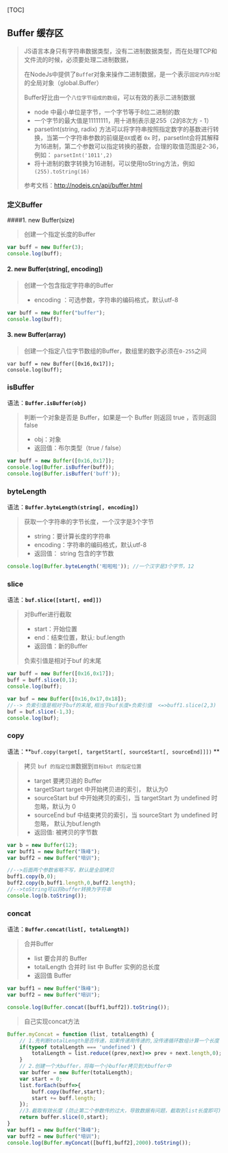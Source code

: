 [TOC]


## Buffer 缓存区
> JS语言本身只有字符串数据类型，没有二进制数据类型，而在处理TCP和文件流的时候，必须要处理二进制数据，
> 
> 在NodeJs中提供了`Buffe`r对象来操作二进制数据，是一个表示`固定内存分配`的全局对象（global.Buffer）
> 
> Buffer好比由一个`八位字节组成的数组`，可以有效的表示二进制数据
> - node 中最小单位是字节，一个字节等于8位二进制的数
> - 一个字节的最大值是11111111，用十进制表示是255（2的8次方 - 1）
> - parsetInt(string, radix) 方法可以将字符串按照指定数字的基数进行转换，当第一个字符串参数的前缀是`0X`或者 `0x` 时，parsetInt会将其解释为16进制，第二个参数可以指定转换的基数，合理的取值范围是2-36，例如： `parsetInt('1011',2)`
> - 将十进制的数字转换为16进制，可以使用toString方法，例如`(255).toString(16)`
> 
> 参考文档：http://nodejs.cn/api/buffer.html


### 定义Buffer

####1.  new Buffer(size) 
> 创建一个指定长度的Buffer
``` javascript
var buff = new Buffer(3);
console.log(buff);
```
#### 2. new Buffer(string[, encoding])
> 创建一个包含指定字符串的Buffer
> - encoding ：可选参数，字符串的编码格式，默认utf-8
``` javascript
var buff = new Buffer("buffer");
console.log(buff);
```
#### 3. new Buffer(array)
> 创建一个指定八位字节数组的Buffer，数组里的数字必须在`0-255`之间
```
var buff = new Buffer([0x16,0x17]);
console.log(buff);
```

### isBuffer
语法：**`Buffer.isBuffer(obj)`** 
> 判断一个对象是否是 Buffer，如果是一个 Buffer 则返回 true ，否则返回 false
> - obj：对象
> - 返回值：布尔类型（true / false） 

```javascript
var buff = new Buffer([0x16,0x17]);
console.log(Buffer.isBuffer(buff));
console.log(Buffer.isBuffer('buff'));
```

### byteLength
语法：**`Buffer.byteLength(string[, encoding])`**
> 获取一个字符串的字节长度，一个汉字是3个字节
> - string：要计算长度的字符串
> - encoding：字符串的编码格式，默认utf-8
> - 返回值： string 包含的字节数

``` javascript
console.log(Buffer.byteLength('啦啦啦')); //一个汉字是3个字节，12
```

### slice
语法：**`buf.slice([start[, end]])`**
> 对Buffer进行截取
> - start：开始位置
> - end：结束位置，默认: buf.length
> - 返回值：新的Buffer
> 
> 负索引值是相对于buf 的末尾

``` javascript
var buff = new Buffer([0x16,0x17]);
buff = buff.slice(0,1);
console.log(buff);

var buf = new Buffer([0x16,0x17,0x18]);
//--> 负索引值是相对于buf的末尾,相当于buf长度+负索引值  <=>buff1.slice(2,3)
buf = buf.slice(-1,3);
console.log(buf);
```

### copy
语法：**`buf.copy(target[, targetStart[, sourceStart[, sourceEnd]]])` **
> 拷贝 `buf 的指定位置`数据到`目标but 的指定位置`
>- target 要拷贝进的 Buffer
>- targetStart  target 中开始拷贝进的索引， 默认为0
>- sourceStart  buf 中开始拷贝的索引，当 targetStart 为 undefined 时忽略，默认为 0
>- sourceEnd  buf 中结束拷贝的索引，当  sourceStart 为 undefined 时忽略， 默认为buf.length
>- 返回值:  被拷贝的字节数

``` javascript
var b = new Buffer(12);
var buff1 = new Buffer("珠峰");
var buff2 = new Buffer("培训");

//-->后面两个参数省略不写，默认是全部拷贝
buff1.copy(b,0);
buff2.copy(b,buff1.length,0,buff2.length);
//-->toString可以将buffer转换为字符串
console.log(b.toString());
```

### concat
语法：**`Buffer.concat(list[, totalLength])`**
> 合并Buffer
> - list 要合并的 Buffer
>- totalLength 合并时 list 中 Buffer 实例的总长度
>- 返回值 Buffer

```javascript
var buff1 = new Buffer("珠峰");
var buff2 = new Buffer("培训");

console.log(Buffer.concat([buff1,buff2]).toString());
``` 

> 自己实现concat方法
``` javascript
Buffer.myConcat = function (list, totalLength) {
    // 1.先判断totalLength是否传递，如果传递用传递的,没传递循环数组计算一个长度
    if(typeof totalLength === 'undefined') {
        totalLength = list.reduce((prev,next)=> prev + next.length,0);
    }
    // 2.创建一个大buffer，将每一个小buffer拷贝到大buffer中
    var buffer = new Buffer(totalLength);
    var start = 0;
    list.forEach(buff=>{
        buff.copy(buffer,start);
        start += buff.length;
    });
    //3.截取有效长度 (防止第二个参数传的过大，导致数据有问题，截取到list长度即可)
    return buffer.slice(0,start);
}
var buff1 = new Buffer("珠峰");
var buff2 = new Buffer("培训");
console.log(Buffer.myConcat([buff1,buff2],2000).toString());
```



